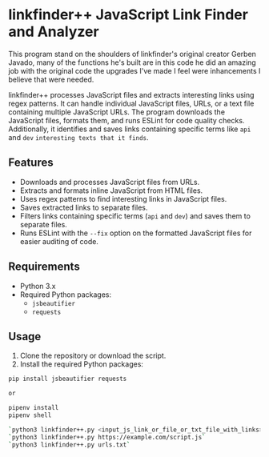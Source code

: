 # linkfinder++ JavaScript Link Finder and Analyzer

This program stand on the shoulders of linkfinder's original creator Gerben Javado, many of the functions he's built are in this code he did an amazing job with the original code the upgrades I've made I feel were inhancements I believe that were needed. 

linkfinder++ processes JavaScript files and extracts interesting links using regex patterns. It can handle individual JavaScript files, URLs, or a text file containing multiple JavaScript URLs. The program downloads the JavaScript files, formats them, and runs ESLint for code quality checks. Additionally, it identifies and saves links containing specific terms like `api` and `dev` `interesting texts that it finds`.

## Features

- Downloads and processes JavaScript files from URLs.
- Extracts and formats inline JavaScript from HTML files.
- Uses regex patterns to find interesting links in JavaScript files.
- Saves extracted links to separate files.
- Filters links containing specific terms (`api` and `dev`) and saves them to separate files.
- Runs ESLint with the `--fix` option on the formatted JavaScript files for easier auditing of code.

## Requirements

- Python 3.x
- Required Python packages:
  - `jsbeautifier`
  - `requests`

## Usage

1. Clone the repository or download the script.
2. Install the required Python packages:

```bash
pip install jsbeautifier requests

or

pipenv install
pipenv shell

`python3 linkfinder++.py <input_js_link_or_file_or_txt_file_with_links>`
`python3 linkfinder++.py https://example.com/script.js`
`python3 linkfinder++.py urls.txt`
